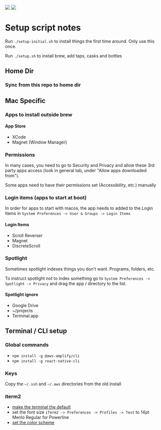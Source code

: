 <img src="https://img.shields.io/badge/likes-turtles-blue.svg?logo=evernote&style=popout-square"> <img src="https://img.shields.io/badge/can't-identify_turtles-red.svg?logo=tapas&style=popout-square">

# Setup script notes

Run `./setup-initial.sh` to install things the first time around. Only use this once.

Run `./setup.sh` to install brew, add taps, casks and bottles

## Home Dir
### Sync from this repo to home dir



## Mac Specific
### Apps to install outside brew
#### App Store
* XCode
* Magnet (Window Manager)

### Permissions
In many cases, you need to go to Security and Privacy and allow these 3rd party apps access (look in general tab, under "Allow apps downloaded from").

Some apps need to have their permissions set (Accessibility, etc.) manually

### Login items (apps to start at boot)
In order for apps to start with macos, the app needs to added to the Login Items in `System Preferences -> User & Groups -> Login Items`

#### Login Items
* Scroll Reverser
* Magnet
* DiscreteScroll

### Spotlight
Sometimes spotlight indexes things you don't want. Programs, folders, etc.

To instruct spotlight not to index something go to `System Preferences -> Spotlight -> Privacy` and drag the app / directory to the list.

#### Spotlight ignore
* Google Drive
* ~/projects
* Terminal.app

## Terminal / CLI setup
### Global commands
* `npm install -g @aws-amplify/cli`
* `npm install -g react-native-cli`

### Keys
Copy the `~/.ssh` and `~/.aws` directories from the old install

### iterm2
* [make the terminal the default](https://superuser.com/questions/379342/setting-iterm2-as-the-default-terminal-osx-lion)
* set the font size `iTerm2 -> Preferences -> Profiles -> Text` to 14pt Menlo Regular for Powerline
* [set the color scheme](https://gist.github.com/kevin-smets/8568070)

